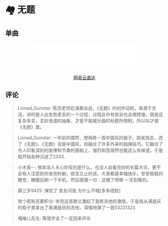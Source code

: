 # 🏘 无题

## 单曲

<div style="text-align: center;">
  <iframe frameborder="no" border="0" marginwidth="0" marginheight="0" width=330 height=86 src="//music.163.com/outchain/player?type=2&id=520847330&auto=0&height=66"></iframe>
  <p style="text-align: center;">
    <a href="https://music.163.com/#/song?id=520847330">网易云直达</a>
  </p>
</div>

## 评论

> Lionad_Guirotar: 陈亮老师在演奏会说，《无题》的创作动机，来源于生活，讲的是人出生到老去的一个过程，过程此中有低谷也会很辉煌。就是这复杂多变，玄妙诡谲的抽象，才是不能被乐曲的标题所限制，所以叫才做《无题》罢。

> Lionad_Guirotar: 一年前的偶然，想再练一首中国风的曲子，挑来挑去，选了《无题》。《无题》说是中国风，却融合了许多外来的指弹技巧，它融合了令人印象深刻的旋律和节奏的基础上，强烈和弦居然也能这么有味道，于是就开始各种沉迷了2333.

> 小木易--: 根本没人关心你写的是什么，也没人会看完你的长篇大论，更不会有人注意到你发完秒删，欲言又止的话，大家都是幸福快乐，安安稳稳的睡觉，睡醒后刷一下手机，然后感慨一句：这傻了吧唧 一天到晚的。

> 薛三岁9425: 弹完了 舍友问我 为什么不唱[多多捂脸]

> 改个昵称还要积分: 听完这首歌又激起了我练吉他的激情，于是我从满是灰的柜子里拿出了我满是灰的吉他，深情地弹了一首53231323

> 嘎嘣儿先生: 等我学会了一定回来评论